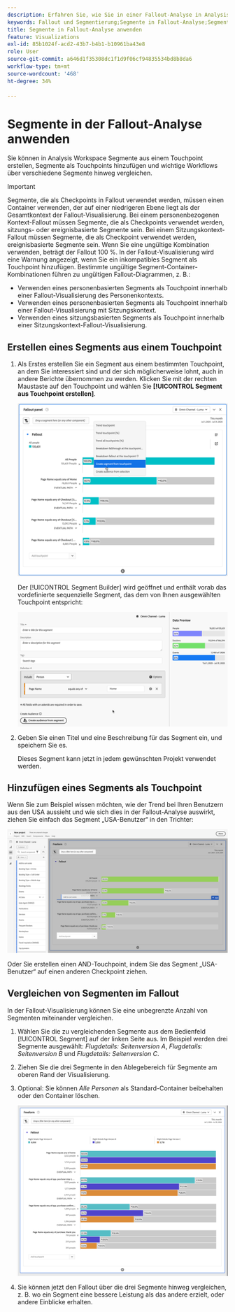 ```yaml
---
description: Erfahren Sie, wie Sie in einer Fallout-Analyse in Analysis Workspace Segmente aus einem Touchpoint erstellen, Segmente als Touchpoint hinzufügen und wichtige Workflows über verschiedene Segmente hinweg vergleichen können.
keywords: Fallout und Segmentierung;Segmente in Fallout-Analyse;Segmente in Fallout vergleichen
title: Segmente in Fallout-Analyse anwenden
feature: Visualizations
exl-id: 85b1024f-acd2-43b7-b4b1-b10961ba43e8
role: User
source-git-commit: a646d1f35308dc1f1d9f06cf94835534bd8b8da6
workflow-type: tm+mt
source-wordcount: '468'
ht-degree: 34%

---
```


# Segmente in der Fallout-Analyse anwenden

Sie können in Analysis Workspace Segmente aus einem Touchpoint erstellen, Segmente als Touchpoints hinzufügen und wichtige Workflows über verschiedene Segmente hinweg vergleichen.

>[!IMPORTANT]
>
>Segmente, die als Checkpoints in Fallout verwendet werden, müssen einen Container verwenden, der auf einer niedrigeren Ebene liegt als der Gesamtkontext der Fallout-Visualisierung. Bei einem personenbezogenen Kontext-Fallout müssen Segmente, die als Checkpoints verwendet werden, sitzungs- oder ereignisbasierte Segmente sein. Bei einem Sitzungskontext-Fallout müssen Segmente, die als Checkpoint verwendet werden, ereignisbasierte Segmente sein. Wenn Sie eine ungültige Kombination verwenden, beträgt der Fallout 100 %. In der Fallout-Visualisierung wird eine Warnung angezeigt, wenn Sie ein inkompatibles Segment als Touchpoint hinzufügen. Bestimmte ungültige Segment-Container-Kombinationen führen zu ungültigen Fallout-Diagrammen, z. B.:
>
>* Verwenden eines personenbasierten Segments als Touchpoint innerhalb einer Fallout-Visualisierung des Personenkontexts.
>* Verwenden eines personenbasierten Segments als Touchpoint innerhalb einer Fallout-Visualisierung mit Sitzungskontext.
>* Verwenden eines sitzungsbasierten Segments als Touchpoint innerhalb einer Sitzungskontext-Fallout-Visualisierung.

<!-- Should we add B2B context here?
* [!BADGE B2B Edition]{type=Informative url="https://experienceleague.adobe.com/en/docs/analytics-platform/using/cja-overview/cja-b2b/cja-b2b-edition" newtab=true tooltip="Customer Journey Analytics B2B Edition"} Usimg a B2B container based segment as a touchpoint inside a non-container based context Fallout visualization.
* -->

## Erstellen eines Segments aus einem Touchpoint

1. Als Erstes erstellen Sie ein Segment aus einem bestimmten Touchpoint, an dem Sie interessiert sind und der sich möglicherweise lohnt, auch in andere Berichte übernommen zu werden. Klicken Sie mit der rechten Maustaste auf den Touchpoint und wählen Sie **[!UICONTROL Segment aus Touchpoint erstellen]**.

   ![Das Dropdown-Menü „Touchpoint“ mit hervorgehobener Option „Segment aus Touchpoint erstellen“.](assets/fallout-createsegment.png)

   Der [!UICONTROL Segment Builder] wird geöffnet und enthält vorab das vordefinierte sequenzielle Segment, das dem von Ihnen ausgewählten Touchpoint entspricht:

   ![Segment Builder zeigt das vorausgefüllte und vordefinierte sequenzielle Segment an.](assets/fallout-definesegment.png)

1. Geben Sie einen Titel und eine Beschreibung für das Segment ein, und speichern Sie es.

   Dieses Segment kann jetzt in jedem gewünschten Projekt verwendet werden.

## Hinzufügen eines Segments als Touchpoint

Wenn Sie zum Beispiel wissen möchten, wie der Trend bei Ihren Benutzern aus den USA aussieht und wie sich dies in der Fallout-Analyse auswirkt, ziehen Sie einfach das Segment „USA-Benutzer“ in den Trichter:

![Das Segment „US-Benutzer“ wurde ausgewählt und hervorgehoben, um es in den Fallout zu ziehen.](assets/fallout-addfilter.png)

Oder Sie erstellen einen AND-Touchpoint, indem Sie das Segment „USA-Benutzer“ auf einen anderen Checkpoint ziehen.

## Vergleichen von Segmenten im Fallout

In der Fallout-Visualisierung können Sie eine unbegrenzte Anzahl von Segmenten miteinander vergleichen.

1. Wählen Sie die zu vergleichenden Segmente aus dem Bedienfeld [!UICONTROL Segment] auf der linken Seite aus. Im Beispiel werden drei Segmente ausgewählt: *Flugdetails: Seitenversion A*, *Flugdetails: Seitenversion B* und *Flugdetails: Seitenversion C*.
1. Ziehen Sie die drei Segmente in den Ablegebereich für Segmente am oberen Rand der Visualisierung.


1. Optional: Sie können *Alle Personen* als Standard-Container beibehalten oder den Container löschen.

   ![Der Fallout, der alle Besuche zusammen mit den beiden Segmenten anzeigt, die im vorherigen Schritt gezogen wurden.](assets/fallout-multiplefilters.png)

1. Sie können jetzt den Fallout über die drei Segmente hinweg vergleichen, z. B. wo ein Segment eine bessere Leistung als das andere erzielt, oder andere Einblicke erhalten.
